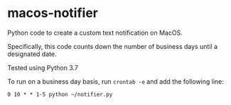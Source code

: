 # macos-notifier
Python code to create a custom text notification on MacOS.

Specifically, this code counts down the number of business days until a designated date. 

Tested using Python 3.7

To run on a business day basis, run `crontab -e` and add the following line: 

`0 10 * * 1-5 python ~/notifier.py`




